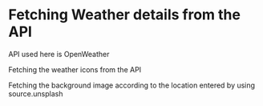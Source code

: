 # Fetching Weather details from the API
 API used here is OpenWeather

 Fetching the weather icons from the API

 Fetching the background image according to the location entered
 by using source.unsplash
